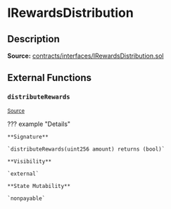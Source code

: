 # IRewardsDistribution

## Description

**Source:** [contracts/interfaces/IRewardsDistribution.sol](https://github.com/Synthetixio/synthetix/tree/v2.25.0-alpha/contracts/interfaces/IRewardsDistribution.sol)

## External Functions

### `distributeRewards`

<sub>[Source](https://github.com/Synthetixio/synthetix/tree/v2.25.0-alpha/contracts/interfaces/IRewardsDistribution.sol#L6)</sub>

??? example "Details"

    **Signature**

    `distributeRewards(uint256 amount) returns (bool)`

    **Visibility**

    `external`

    **State Mutability**

    `nonpayable`
